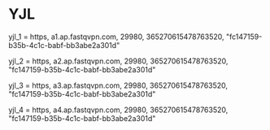 # YJL
yjl_1 = https, a1.ap.fastqvpn.com, 29980, 365270615478763520, "fc147159-b35b-4c1c-babf-bb3abe2a301d"

yjl_2 = https, a2.ap.fastqvpn.com, 29980, 365270615478763520, "fc147159-b35b-4c1c-babf-bb3abe2a301d"

yjl_3 = https, a3.ap.fastqvpn.com, 29980, 365270615478763520, "fc147159-b35b-4c1c-babf-bb3abe2a301d"

yjl_4 = https, a4.ap.fastqvpn.com, 29980, 365270615478763520, "fc147159-b35b-4c1c-babf-bb3abe2a301d"
